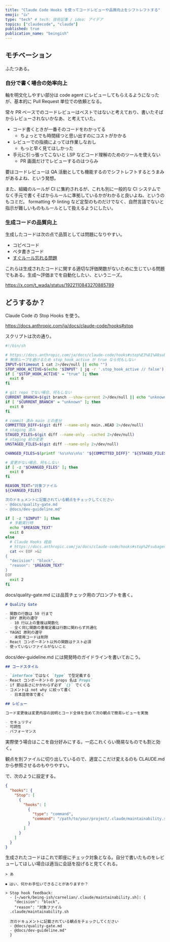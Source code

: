 ```yaml
---
title: "Claude Code Hooks を使ってコードレビューや品質向上をシフトレフトする"
emoji: "👍"
type: "tech" # tech: 技術記事 / idea: アイデア
topics: ["claudecode", "claude"]
published: true
publication_name: "beingish"
---
```


## モチベーション

ふたつある。

### 自分で書く場合の効率向上

軸を明文化しやすい部分は code agent にレビューしてもらえるようになったが、基本的に Pull Request 単位での依頼となる。

常々 PR ベースでのコードレビューはベストではないと考えており、書いたそばからレビューされないかなあ、と考えていた。

- コード書くときが一番そのコードをわかってる
  - ちょっとでも時間経つと思い出すのにコストがかかる
- レビューでの指摘によっては作業しなおし
  - もっと早く見てほしかった
- 手元に引っ張ってこないと LSP などコード理解のためのツールを使えない
  - PR 画面だけでレビューするのはつらみ

要はコードレビューは QA 活動としても機能するのでシフトレフトするとうまみがあるよね、という発想。

また、組織のルールが CI に集約されるが、これも別に一般的な CI システムでなく手元で書くそばからルールに準拠しているかがわかると良いよね、というのもコミだ。 formatting や linting など定型のものだけでなく、自然言語でないと指示が難しいものもルールとして扱えるようにしたい。

### 生成コードの品質向上

生成したコードは次の点で品質としては問題になりやすい。

- コピペコード
- ベタ書きコード
- [すぐルール忘れる問題](https://zenn.dev/sesere/articles/0420ecec9526dc)

これらは生成されたコードに関する適切な評価関数がないために生じている問題でもある。生成〜評価までを自動化したい、というニーズ。

https://x.com/t_wada/status/1922110843270885789

## どうするか？

Claude Code の Stop Hooks を使う。

https://docs.anthropic.com/ja/docs/claude-code/hooks#stop

スクリプトは次の通り。

```sh:.claude/maintainability.sh
#!/bin/sh

# https://docs.anthropic.com/ja/docs/claude-code/hooks#stop%E3%81%A8subagentstop%E5%85%A5%E5%8A%9B
# 無限ループを避けるため stop_hook_active が true なら何もしない
INPUT=$(timeout 1 cat 2>/dev/null || echo "")
STOP_HOOK_ACTIVE=$(echo "$INPUT" | jq -r '.stop_hook_active // false')
if [ "$STOP_HOOK_ACTIVE" = "true" ]; then
  exit 0
fi

# git repo でない場合、何もしない
CURRENT_BRANCH=$(git branch --show-current 2>/dev/null || echo "unknown")
if [ "$CURRENT_BRANCH" = "unknown" ]; then
  exit 0
fi

# commit 済み main との差分
COMMITTED_DIFF=$(git diff --name-only main..HEAD 2>/dev/null)
# staging 済み
STAGED_FILES=$(git diff --name-only --cached 2>/dev/null)
# staging 前の変更
UNSTAGED_FILES=$(git diff --name-only 2>/dev/null)

CHANGED_FILES=$(printf '%s\n%s\n%s' "${COMMITTED_DIFF}" "${STAGED_FILES}" "${UNSTAGED_FILES}" | sort -u | grep -v '^$')

# 変更がない場合、何もしない
if [ -z "$CHANGED_FILES" ]; then
  exit 0
fi

REASON_TEXT="対象ファイル
${CHANGED_FILES}

次のドキュメントに記載されている観点をチェックしてください
- @docs/quality-gate.md
- @docs/dev-guideline.md"

if [ -z "$INPUT" ]; then
  # 手動実行時
  echo "$REASON_TEXT"
  exit 0
else
  # Claude Hooks 経由
  # https://docs.anthropic.com/ja/docs/claude-code/hooks#stop%2Fsubagentstop%E6%B1%BA%E5%AE%9A%E5%88%B6%E5%BE%A1
  cat << EOF >&2
{
  "decision": "block",
  "reason": "$REASON_TEXT"
}
EOF
  exit 2
fi
```

docs/quality-gate.md には品質チェック用のプロンプトを書く。

```markdown:docs/quality-gate.md
# Quality Gate

- 関数の行数は 50 行まで
- DRY 原則の遵守
  - 10 行以上の重複は関数化
  - 全く同じ関数の重複定義は行数に関わらず共通化
- YAGNI 原則の遵守
  - 未使用コードは削除
- React コンポーネント以外の関数はテスト必須
- 使っていないファイルがないこと
```

docs/dev-guideline.md には開発時のガイドラインを書いておこう。

```markdown:docs/dev-guideline.md
## コードスタイル

- `interface`ではなく `type` で型定義する
- React コンポーネントの props 名は`Props`
- if 節は長さにかかわらず必ず `{}` でくくる
- コメントは not why に絞って書く
  - 日本語常体で書く

## レビュー

コード変更後は変更内容の説明とコード全体を含めて次の観点で簡易レビューを実施

- セキュリティ
- 可読性
- パフォーマンス
```

実際使う場合はここを自分好みにする。一応これくらい簡易なものでも割と効く。

観点を別ファイルに切り出しているので、適宜ここだけ変えるのも CLAUDE.md から参照させるのもやりやすい。

で、次のように設定する。

```json:.claude/settings.json
{
  "hooks": {
    "Stop": [
      {
        "hooks": [
          {
            "type": "command",
            "command": "/path/to/your/project/.claude/maintainability.sh"
          }
        ]
      }
    ]
  }
}
```

生成されたコードはこれで即座にチェック対象となる。自分で書いたものをレビューしてほしい場合は適当に会話を投げると見てくれる。

```
> あ

⏺ はい、何かお手伝いできることがありますか？

> Stop hook feedback:
  - [~/work/being-ish/carnelian/.claude/maintainability.sh]: {
    "decision": "block",
    "reason": "対象ファイル
  .claude/maintainability.sh

  次のドキュメントに記載されている観点をチェックしてください
  - @docs/quality-gate.md
  - @docs/dev-guideline.md"
  }
```
